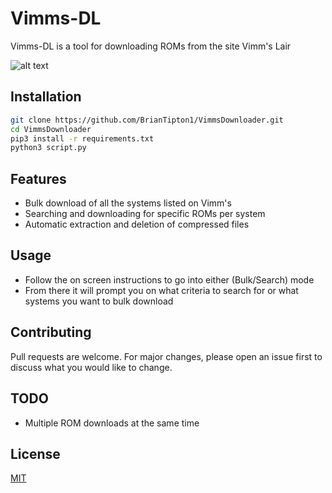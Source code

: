 # Vimms-DL

Vimms-DL is a tool for downloading ROMs from the site Vimm's Lair

![alt text](https://github.com/BrianTipton1/VimmsDownloader/blob/master/README/welcome.png)

## Installation

```bash
git clone https://github.com/BrianTipton1/VimmsDownloader.git
cd VimmsDownloader
pip3 install -r requirements.txt
python3 script.py
```

## Features
- Bulk download of all the systems listed on Vimm's
- Searching and downloading for specific ROMs per system
- Automatic extraction and deletion of compressed files 

## Usage
- Follow the on screen instructions to go into either (Bulk/Search) mode
- From there it will prompt you on what criteria to search for or what systems you want to bulk download

## Contributing
Pull requests are welcome. For major changes, please open an issue first to discuss what you would like to change.

## TODO 
- Multiple ROM downloads at the same time

## License
[MIT](https://choosealicense.com/licenses/mit/)
